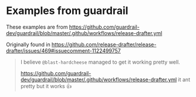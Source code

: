 # Examples from guardrail

These examples are from https://github.com/guardrail-dev/guardrail/blob/master/.github/workflows/release-drafter.yml

Originally found in https://github.com/release-drafter/release-drafter/issues/469#issuecomment-1122499757
> I believe `@blast-hardcheese` managed to get it working pretty well.
> 
> https://github.com/guardrail-dev/guardrail/blob/master/.github/workflows/release-drafter.yml it ant pretty but it works 👍
